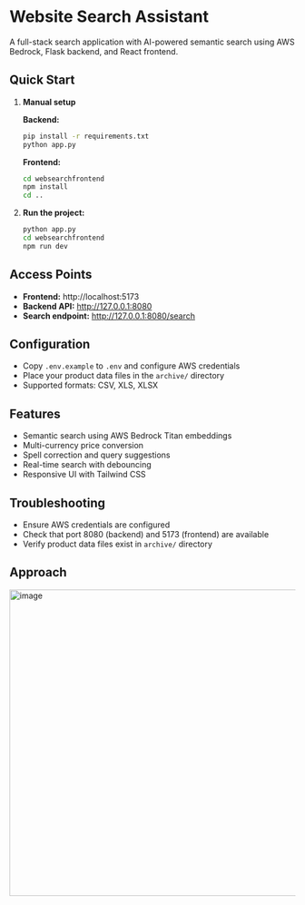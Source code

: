 # Website Search Assistant

A full-stack search application with AI-powered semantic search using AWS Bedrock, Flask backend, and React frontend.

## Quick Start

1. **Manual setup**

   **Backend:**
   ```bash
   pip install -r requirements.txt
   python app.py
   ```

   **Frontend:**
   ```bash
   cd websearchfrontend
   npm install
   cd ..
   ```
2. **Run the project:**
   ```bash
   python app.py
   cd websearchfrontend
   npm run dev
   ```

## Access Points

- **Frontend:** http://localhost:5173
- **Backend API:** http://127.0.0.1:8080
- **Search endpoint:** http://127.0.0.1:8080/search

## Configuration

- Copy `.env.example` to `.env` and configure AWS credentials
- Place your product data files in the `archive/` directory
- Supported formats: CSV, XLS, XLSX

## Features

- Semantic search using AWS Bedrock Titan embeddings
- Multi-currency price conversion
- Spell correction and query suggestions
- Real-time search with debouncing
- Responsive UI with Tailwind CSS

## Troubleshooting

- Ensure AWS credentials are configured
- Check that port 8080 (backend) and 5173 (frontend) are available
- Verify product data files exist in `archive/` directory

## Approach
<img width="778" height="540" alt="image" src="https://github.com/user-attachments/assets/587913b5-35bb-4e9d-ba35-abcb47dda57b" />

